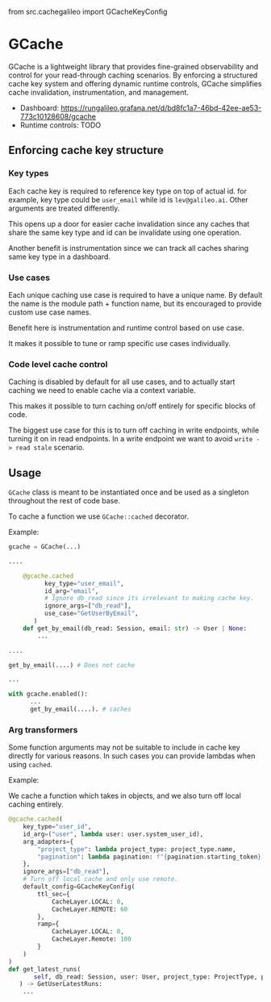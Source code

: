 from src.cachegalileo import GCacheKeyConfig

# GCache

GCache is a lightweight library that provides fine-grained observability and control for your read-through caching scenarios. By enforcing a structured cache key system and offering dynamic runtime controls, GCache simplifies cache invalidation, instrumentation, and management.

  * Dashboard: https://rungalileo.grafana.net/d/bd8fc1a7-46bd-42ee-ae53-773c10128608/gcache
  * Runtime controls: TODO

## Enforcing cache key structure

### Key types

Each cache key is required to reference key type on top of actual id. for example, key type could be `user_email` while id is `lev@galileo.ai`. Other arguments are treated differently.

This opens up a door for easier cache invalidation since any caches that share the same key type and id can be invalidate using one operation.

Another benefit is instrumentation since we can track all caches sharing same key type in a dashboard.

### Use cases

Each unique caching use case is required to have a unique name. By default the name is the module path + function name, but its encouraged to provide custom use case names.

Benefit here is instrumentation and runtime control based on use case.

It makes it possible to tune or ramp specific use cases individually.

### Code level cache control

Caching is disabled by default for all use cases, and to actually start caching we need to enable cache via a context variable.

This makes it possible to turn caching on/off entirely for specific blocks of code.

The biggest use case for this is to turn off caching in write endpoints, while turning it on in read endpoints. In a write endpoint we want to avoid `write -> read stale` scenario.

## Usage

`GCache` class is meant to be instantiated once and be used as a singleton throughout the rest of code base.

To cache a function we use `GCache::cached` decorator.

Example:

```python
gcache = GCache(...)

....

    @gcache.cached
          key_type="user_email",
          id_arg="email",
          # Ignore db_read since its irrelevant to making cache key.
          ignore_args=["db_read"],
          use_case="GetUserByEmail",
       )
    def get_by_email(db_read: Session, email: str) -> User | None:
        ...

....

get_by_email(....) # Does not cache

...

with gcache.enabled():
      ...
      get_by_email(....). # caches
```

### Arg transformers

Some function arguments may not be suitable to include in cache key directly for various reasons.  In such cases
you can provide lambdas when using `cached`.

Example:

We cache a function which takes in objects, and we also turn off local caching entirely.

```python
@gcache.cached(
    key_type="user_id",
    id_arg=("user", lambda user: user.system_user_id),
    arg_adapters={
        "project_type": lambda project_type: project_type.name,
        "pagination": lambda pagination: f"{pagination.starting_token}-{pagination.limit}"
    },
    ignore_args=["db_read"],
    # Turn off local cache and only use remote.
    default_config=GCacheKeyConfig(
        ttl_sec={
            CacheLayer.LOCAL: 0,
            CacheLayer.REMOTE: 60
        },
        ramp={
            CacheLayer.LOCAL: 0,
            CacheLayer.Remote: 100
        }
    )
)
def get_latest_runs(
       self, db_read: Session, user: User, project_type: ProjectType, pagination: PaginationRequestMixin
   ) -> GetUserLatestRuns:
    ...
```
